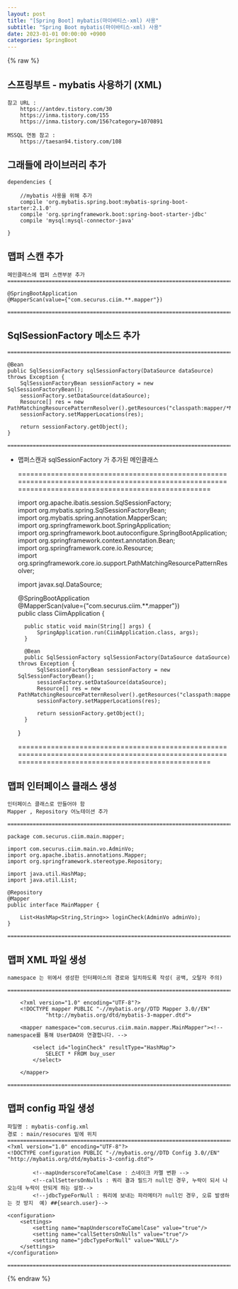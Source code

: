 ```yaml
---
layout: post
title: "[Spring Boot] mybatis(마이바티스-xml) 사용"
subtitle: "Spring Boot mybatis(마이바티스-xml) 사용"
date: 2023-01-01 00:00:00 +0900
categories: SpringBoot
---
```

{% raw %}
## 스프링부트 - mybatis 사용하기 (XML)  
  
	참고 URL :  
		https://antdev.tistory.com/30  
		https://inma.tistory.com/155  
		https://inma.tistory.com/156?category=1070891  
  
	MSSQL 연동 참고 :  
		https://taesan94.tistory.com/108  
  
## 그래들에 라이브러리 추가  
  
	dependencies {  
  
		//mybatis 사용을 위해 추가  
		compile 'org.mybatis.spring.boot:mybatis-spring-boot-starter:2.1.0'  
		compile 'org.springframework.boot:spring-boot-starter-jdbc'  
		compile 'mysql:mysql-connector-java'  
  
	}  
  
## 맵퍼 스캔 추가  
	메인클래스에 맵퍼 스캔부분 추가  
	=====================================================================================================================================================  
  
	@SpringBootApplication  
	@MapperScan(value={"com.securus.ciim.**.mapper"})  
  
	=====================================================================================================================================================  
  
## SqlSessionFactory 메소드 추가  
  
	=====================================================================================================================================================  
  
    @Bean  
    public SqlSessionFactory sqlSessionFactory(DataSource dataSource) throws Exception {  
        SqlSessionFactoryBean sessionFactory = new SqlSessionFactoryBean();  
        sessionFactory.setDataSource(dataSource);  
        Resource[] res = new PathMatchingResourcePatternResolver().getResources("classpath:mapper/*Mapper.xml");  
        sessionFactory.setMapperLocations(res);  
  
        return sessionFactory.getObject();  
    }  
  
	=====================================================================================================================================================  
  
* 맵퍼스캔과 sqlSessionFactory 가 추가된 메인클래스  
  
	=====================================================================================================================================================  
  
	import org.apache.ibatis.session.SqlSessionFactory;  
	import org.mybatis.spring.SqlSessionFactoryBean;  
	import org.mybatis.spring.annotation.MapperScan;  
	import org.springframework.boot.SpringApplication;  
	import org.springframework.boot.autoconfigure.SpringBootApplication;  
	import org.springframework.context.annotation.Bean;  
	import org.springframework.core.io.Resource;  
	import org.springframework.core.io.support.PathMatchingResourcePatternResolver;  
  
	import javax.sql.DataSource;  
  
	@SpringBootApplication  
	@MapperScan(value={"com.securus.ciim.**.mapper"})  
	public class CiimApplication {  
  
		public static void main(String[] args) {  
			SpringApplication.run(CiimApplication.class, args);  
		}  
  
		@Bean  
		public SqlSessionFactory sqlSessionFactory(DataSource dataSource) throws Exception {  
			SqlSessionFactoryBean sessionFactory = new SqlSessionFactoryBean();  
			sessionFactory.setDataSource(dataSource);  
			Resource[] res = new PathMatchingResourcePatternResolver().getResources("classpath:mapper/*Mapper.xml");  
			sessionFactory.setMapperLocations(res);  
  
			return sessionFactory.getObject();  
		}  
  
	}  
  
	=====================================================================================================================================================  
  
## 맵퍼 인터페이스 클래스 생성  
  
	인터페이스 클래스로 만들어야 함  
	Mapper , Repository 어노테이션 추가  
  
	=====================================================================================================================================================  
  
	package com.securus.ciim.main.mapper;  
  
	import com.securus.ciim.main.vo.AdminVo;  
	import org.apache.ibatis.annotations.Mapper;  
	import org.springframework.stereotype.Repository;  
  
	import java.util.HashMap;  
	import java.util.List;  
  
	@Repository  
	@Mapper  
	public interface MainMapper {  
  
		List<HashMap<String,String>> loginCheck(AdminVo adminVo);  
	}  
  
	=====================================================================================================================================================  
  
## 맵퍼 XML 파일 생성  
  
	namespace 는 위에서 생성한 인터페이스의 경로와 일치하도록 작성( 공백, 오탈자 주의)  
  
	=====================================================================================================================================================  
  
		<?xml version="1.0" encoding="UTF-8"?>  
		<!DOCTYPE mapper PUBLIC "-//mybatis.org//DTD Mapper 3.0//EN"  
				"http://mybatis.org/dtd/mybatis-3-mapper.dtd">  
  
		<mapper namespace="com.securus.ciim.main.mapper.MainMapper"><!--namespace를 통해 UserDAO와 연결합니다. -->  
  
			<select id="loginCheck" resultType="HashMap">  
				SELECT * FROM buy_user  
			</select>  
  
		</mapper>  
  
	=====================================================================================================================================================  
  
## 맵퍼 config 파일 생성  
  
	파일명 : mybatis-config.xml  
	경로 : main/resocures 밑에 위치  
	=================================================================================================================  
	<?xml version="1.0" encoding="UTF-8"?>  
	<!DOCTYPE configuration PUBLIC "-//mybatis.org//DTD Config 3.0//EN" "http://mybatis.org/dtd/mybatis-3-config.dtd">  
  
			<!--mapUnderscoreToCamelCase : 스네이크 카멜 변환 -->  
			<!--callSettersOnNulls : 쿼리 결과 필드가 null인 경우, 누락이 되서 나오는데 누락이 안되게 하는 설정-->  
			<!--jdbcTypeForNull : 쿼리에 보내는 파라메터가 null인 경우, 오류 발생하는 것 방지  예) ##{search.user}-->  
  
	<configuration>  
		<settings>  
			<setting name="mapUnderscoreToCamelCase" value="true"/>  
			<setting name="callSettersOnNulls" value="true"/>  
			<setting name="jdbcTypeForNull" value="NULL"/>  
		</settings>  
	</configuration>  
  
	=================================================================================================================  
  
                                                                                                               

{% endraw %}
